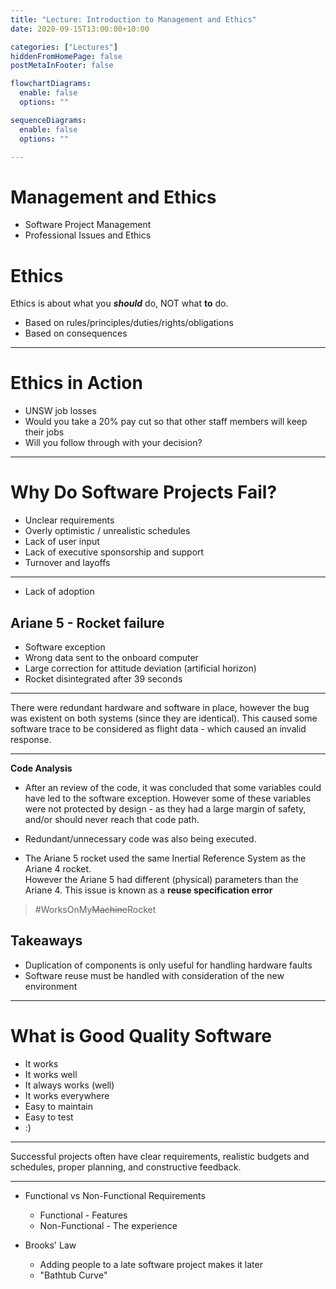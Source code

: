 ```yaml
---
title: "Lecture: Introduction to Management and Ethics"
date: 2020-09-15T13:00:00+10:00

categories: ["Lectures"]
hiddenFromHomePage: false
postMetaInFooter: false

flowchartDiagrams:
  enable: false
  options: ""

sequenceDiagrams: 
  enable: false
  options: ""

---
```


# Management and Ethics

* Software Project Management
* Professional Issues and Ethics

# Ethics

Ethics is about what you ***should*** do, NOT what **to** do.

* Based on rules/principles/duties/rights/obligations
* Based on consequences

---

# Ethics in Action

* UNSW job losses
* Would you take a 20% pay cut so that other staff members will keep their jobs
* Will you follow through with your decision?

---

# Why Do Software Projects Fail?

* Unclear requirements
* Overly optimistic / unrealistic schedules
* Lack of user input
* Lack of executive sponsorship and support
* Turnover and layoffs

---

* Lack of adoption

## Ariane 5 - Rocket failure

* Software exception
* Wrong data sent to the onboard computer
* Large correction for attitude deviation (artificial horizon)
* Rocket disintegrated after 39 seconds

---

There were redundant hardware and software in place, however the bug was existent on both systems (since they are identical). This caused some software trace to be considered as flight data - which caused an invalid response.

---

**Code Analysis**

* After an review of the code, it was concluded that some variables could have led to the software exception. However some of these variables were not protected by design - as they had a large margin of safety, and/or should never reach that code path.

* Redundant/unnecessary code was also being executed.

* The Ariane 5 rocket used the same Inertial Reference System as the Ariane 4 rocket.  
However the Ariane 5 had different (physical) parameters than the Ariane 4. This issue is known as a **reuse specification error**

> #WorksOnMy<s>Machine</s>Rocket

## Takeaways

* Duplication of components is only useful for handling hardware faults
* Software reuse must be handled with consideration of the new environment

---

# What is Good Quality Software

* It works
* It works well
* It always works (well)
* It works everywhere
* Easy to maintain
* Easy to test
* :)

---

Successful projects often have clear requirements, realistic budgets and schedules, proper planning, and constructive feedback.

---

* Functional vs Non-Functional Requirements
  * Functional - Features
  * Non-Functional - The experience

* Brooks' Law
  * Adding people to a late software project makes it later
  * "Bathtub Curve"